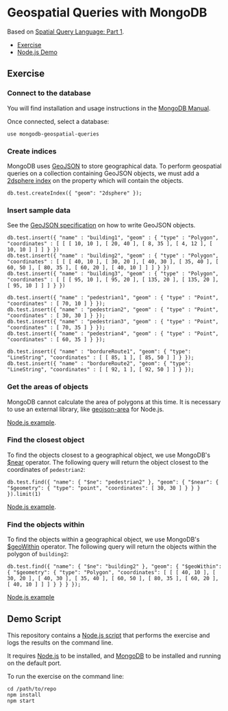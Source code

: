 # Geospatial Queries with MongoDB

Based on [Spatial Query Language: Part 1](http://mediamaps.ch/wiki/doku.php?id=geoinf15:postgis1).

* [Exercise](#exercise)
* [Node.js Demo](#demo)



<a name="exercise"></a>
## Exercise



### Connect to the database

You will find installation and usage instructions in the [MongoDB Manual](https://docs.mongodb.org/manual/).

Once connected, select a database:

```
use mongodb-geospatial-queries
```



### Create indices

MongoDB uses [GeoJSON](http://geojson.org) to store geographical data.
To perform geospatial queries on a collection containing GeoJSON objects, we must add a [2dsphere index](https://docs.mongodb.org/manual/core/2dsphere/) on the property which will contain the objects.

```
db.test.createIndex({ "geom": "2dsphere" });
```



### Insert sample data

See the [GeoJSON specification](http://geojson.org/geojson-spec.html) on how to write GeoJSON objects.

```
db.test.insert({ "name" : "building1", "geom" : { "type" : "Polygon", "coordinates" : [ [ [ 10, 10 ], [ 20, 40 ], [ 8, 35 ], [ 4, 12 ], [ 10, 10 ] ] ] } })
db.test.insert({ "name" : "building2", "geom" : { "type" : "Polygon", "coordinates" : [ [ [ 40, 10 ], [ 30, 20 ], [ 40, 30 ], [ 35, 40 ], [ 60, 50 ], [ 80, 35 ], [ 60, 20 ], [ 40, 10 ] ] ] } })
db.test.insert({ "name" : "building3", "geom" : { "type" : "Polygon", "coordinates" : [ [ [ 95, 10 ], [ 95, 20 ], [ 135, 20 ], [ 135, 20 ], [ 95, 10 ] ] ] } })

db.test.insert({ "name" : "pedestrian1", "geom" : { "type" : "Point", "coordinates" : [ 70, 10 ] } });
db.test.insert({ "name" : "pedestrian2", "geom" : { "type" : "Point", "coordinates" : [ 30, 30 ] } });
db.test.insert({ "name" : "pedestrian3", "geom" : { "type" : "Point", "coordinates" : [ 70, 35 ] } });
db.test.insert({ "name" : "pedestrian4", "geom" : { "type" : "Point", "coordinates" : [ 60, 35 ] } });

db.test.insert({ "name" : "bordureRoute1", "geom": { "type": "LineString", "coordinates" : [ [ 85, 1 ], [ 85, 50 ] ] } });
db.test.insert({ "name" : "bordureRoute2", "geom": { "type": "LineString", "coordinates" : [ [ 92, 1 ], [ 92, 50 ] ] } });
```



### Get the areas of objects

MongoDB cannot calculate the area of polygons at this time.
It is necessary to use an external library, like [geojson-area](https://www.npmjs.com/package/geojson-area) for Node.js.

[Node.js example](index.js#L160-L173).



### Find the closest object

To find the objects closest to a geographical object, we use MongoDB's [$near](https://docs.mongodb.org/manual/reference/operator/query/near/) operator.
The following query will return the object closest to the coordinates of `pedestrian2`:

```
db.test.find({ "name": { "$ne": "pedestrian2" }, "geom": { "$near": { "$geometry": { "type": "point", "coordinates": [ 30, 30 ] } } } }).limit(1)
```

[Node.js example](index.js#L184-L193).



### Find the objects within

To find the objects within a geographical object, we use MongoDB's [$geoWithin](https://docs.mongodb.org/manual/reference/operator/query/geoWithin/) operator.
The following query will return the objects within the polygon of `building2`:

```
db.test.find({ "name": { "$ne": "building2" }, "geom": { "$geoWithin": { "$geometry": { "type": "Polygon", "coordinates": [ [ [ 40, 10 ], [ 30, 20 ], [ 40, 30 ], [ 35, 40 ], [ 60, 50 ], [ 80, 35 ], [ 60, 20 ], [ 40, 10 ] ] ] } } } });
```

[Node.js example](index.js#L211-L220)



<a name="demo"></a>
## Demo Script

This repository contains a [Node.js script](index.js) that performs the exercise and logs the results on the command line.

It requires [Node.js](https://nodejs.org) to be installed, and [MongoDB](https://www.mongodb.org) to be installed and running on the default port.

To run the exercise on the command line:

```
cd /path/to/repo
npm install
npm start
```
